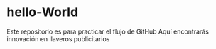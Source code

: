 # hello-World
Este repositorio es para practicar el flujo de GitHub
Aquí encontrarás innovación en llaveros publicitarios 
